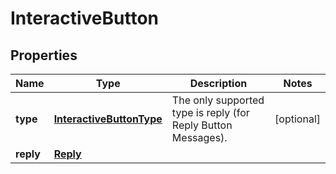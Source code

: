 

# InteractiveButton


## Properties

| Name | Type | Description | Notes |
|------------ | ------------- | ------------- | -------------|
|**type** | [**InteractiveButtonType**](InteractiveButtonType.md) | The only supported type is reply (for Reply Button Messages). |  [optional] |
|**reply** | [**Reply**](Reply.md) |  |  |



